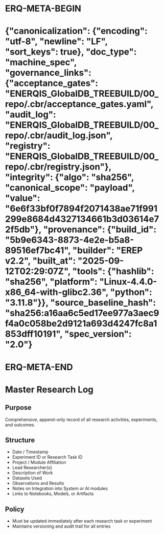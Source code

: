 # ERQ-META-BEGIN
# {"canonicalization": {"encoding": "utf-8", "newline": "LF", "sort_keys": true}, "doc_type": "machine_spec", "governance_links": {"acceptance_gates": "ENERQIS_GlobalDB_TREEBUILD/00_repo/.cbr/acceptance_gates.yaml", "audit_log": "ENERQIS_GlobalDB_TREEBUILD/00_repo/.cbr/audit_log.json", "registry": "ENERQIS_GlobalDB_TREEBUILD/00_repo/.cbr/registry.json"}, "integrity": {"algo": "sha256", "canonical_scope": "payload", "value": "6e6f33bf0f7894f2071438ae71f991299e8684d4327134661b3d03614e72f5db"}, "provenance": {"build_id": "5b9e6343-8873-4e2e-b5a8-89516ef7bc41", "builder": "EREP v2.2", "built_at": "2025-09-12T02:29:07Z", "tools": {"hashlib": "sha256", "platform": "Linux-4.4.0-x86_64-with-glibc2.36", "python": "3.11.8"}}, "source_baseline_hash": "sha256:a16aa6c5ed17ee977a3aec9f4a0c058be2d9121a693d4247fc8a1853dff10191", "spec_version": "2.0"}
# ERQ-META-END
# Master Research Log

## Purpose
Comprehensive, append-only record of all research activities, experiments, and outcomes.

## Structure
- Date / Timestamp
- Experiment ID or Research Task ID
- Project / Module Affiliation
- Lead Researcher(s)
- Description of Work
- Datasets Used
- Observations and Results
- Notes on Integration into System or AI modules
- Links to Notebooks, Models, or Artifacts

## Policy
- Must be updated immediately after each research task or experiment
- Maintains versioning and audit trail for all entries
